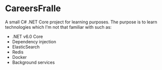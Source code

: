 # CareersFralle
A small C# .NET Core project for learning purposes.
The purpose is to learn technologies which I'm not that familiar with such as:
- .NET v6.0 Core
- Dependency injection
- ElasticSearch
- Redis
- Docker
- Background services
